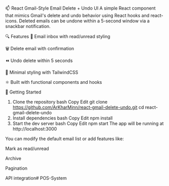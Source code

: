 📫 React Gmail-Style Email Delete + Undo UI
A simple React component that mimics Gmail's delete and undo behavior using React hooks and react-icons. Deleted emails can be undone within a 5-second window via a snackbar notification.

🔍 Features
📩 Email inbox with read/unread styling

🗑️ Delete email with confirmation

⏪ Undo delete within 5 seconds

🧼 Minimal styling with TailwindCSS

⚛️ Built with functional components and hooks

🚀 Getting Started
1. Clone the repository
bash
Copy
Edit
git clone https://github.com/ArKharMinn/react-gmail-delete-undo.git
cd react-gmail-delete-undo
2. Install dependencies
bash
Copy
Edit
npm install
3. Start the dev server
bash
Copy
Edit
npm start
The app will be running at http://localhost:3000


You can modify the default email list or add features like:

Mark as read/unread

Archive

Pagination

API integration#   P O S - S y s t e m  
 